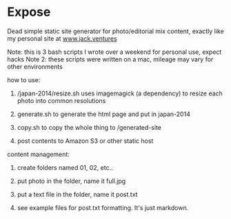 # Expose
Dead simple static site generator for photo/editorial mix content, exactly like my personal site at www.jack.ventures

Note: this is 3 bash scripts I wrote over a weekend for personal use, expect hacks
Note 2: these scripts were written on a mac, mileage may vary for other environments

how to use:

1. /japan-2014/resize.sh uses imagemagick (a dependency) to resize each photo into common resolutions

2. generate.sh to generate the html page and put in japan-2014

3. copy.sh to copy the whole thing to /generated-site

4. post contents to Amazon S3 or other static host

content management:

1. create folders named 01, 02, etc..

2. put photo in the folder, name it full.jpg

3. put a text file in the folder, name it post.txt

4. see example files for post.txt formatting. It's just markdown.